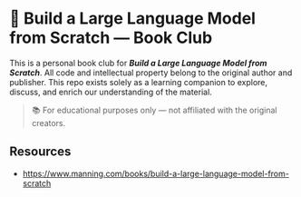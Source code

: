 # 🧠 Build a Large Language Model from Scratch — Book Club

This is a personal book club for **_Build a Large Language Model from Scratch_**. All code and intellectual property belong to the original author and publisher. This repo exists solely as a learning companion to explore, discuss, and enrich our understanding of the material.

> 📚 For educational purposes only — not affiliated with the original creators.

## Resources
- https://www.manning.com/books/build-a-large-language-model-from-scratch
